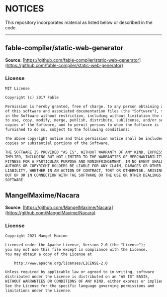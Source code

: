 # NOTICES

This repository incorporates material as listed below or described in the code.

---

## fable-compiler/static-web-generator

**Source**: [https://github.com/fable-compiler/static-web-generator](https://github.com/fable-compiler/static-web-generator)

### License

```txt
MIT License

Copyright (c) 2017 Fable

Permission is hereby granted, free of charge, to any person obtaining a copy
of this software and associated documentation files (the "Software"), to deal
in the Software without restriction, including without limitation the rights
to use, copy, modify, merge, publish, distribute, sublicense, and/or sell
copies of the Software, and to permit persons to whom the Software is
furnished to do so, subject to the following conditions:

The above copyright notice and this permission notice shall be included in all
copies or substantial portions of the Software.

THE SOFTWARE IS PROVIDED "AS IS", WITHOUT WARRANTY OF ANY KIND, EXPRESS OR
IMPLIED, INCLUDING BUT NOT LIMITED TO THE WARRANTIES OF MERCHANTABILITY,
FITNESS FOR A PARTICULAR PURPOSE AND NONINFRINGEMENT. IN NO EVENT SHALL THE
AUTHORS OR COPYRIGHT HOLDERS BE LIABLE FOR ANY CLAIM, DAMAGES OR OTHER
LIABILITY, WHETHER IN AN ACTION OF CONTRACT, TORT OR OTHERWISE, ARISING FROM,
OUT OF OR IN CONNECTION WITH THE SOFTWARE OR THE USE OR OTHER DEALINGS IN THE
SOFTWARE.
```

## MangelMaxime/Nacara

**Source**: [https://github.com/MangelMaxime/Nacara](https://github.com/MangelMaxime/Nacara)

### License

```txt
Copyright 2021 Mangel Maxime

Licensed under the Apache License, Version 2.0 (the "License");
you may not use this file except in compliance with the License.
You may obtain a copy of the License at

    http://www.apache.org/licenses/LICENSE-2.0

Unless required by applicable law or agreed to in writing, software
distributed under the License is distributed on an "AS IS" BASIS,
WITHOUT WARRANTIES OR CONDITIONS OF ANY KIND, either express or implied.
See the License for the specific language governing permissions and
limitations under the License.
```
